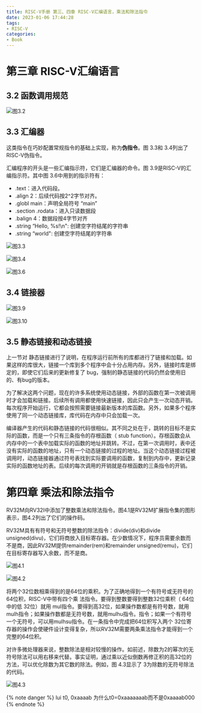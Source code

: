 ```yaml
---
title: RISC-V手册 第三、四章 RISC-V汇编语言，乘法和除法指令
date: 2023-01-06 17:44:28
tags:
- RISC-V
categories:
- Book
---
```



# 第三章 RISC-V汇编语言

## 3.2 函数调用规范

![图3.2](https://xyc-1316422823.cos.ap-shanghai.myqcloud.com/RISC-V%E4%B8%AD%E6%96%87%E6%89%8B%E5%86%8C/%E5%9B%BE3.2.png)

## 3.3 汇编器

这类指令在巧妙配置常规指令的基础上实现，称为**伪指令**。图 3.3和 3.4列出了 RISC-V伪指令。

汇编程序的开头是一些汇编指示符，它们是汇编器的命令。图 3.9是RISC-V的汇编指示符。其中图 3.6中用到的指示符有：

- .text：进入代码段。
- .align 2：后续代码按2^2字节对齐。
- .globl main：声明全局符号 “main”
- .section .rodata：进入只读数据段
- .balign 4：数据段按4字节对齐
- .string “Hello, %s!\n": 创建空字符结尾的字符串
- .string “world": 创建空字符结尾的字符串

![图3.3](https://xyc-1316422823.cos.ap-shanghai.myqcloud.com/RISC-V%E4%B8%AD%E6%96%87%E6%89%8B%E5%86%8C/%E5%9B%BE3.3.png)

![图3.4](https://xyc-1316422823.cos.ap-shanghai.myqcloud.com/RISC-V%E4%B8%AD%E6%96%87%E6%89%8B%E5%86%8C/%E5%9B%BE3.4.png)

![图3.6](https://xyc-1316422823.cos.ap-shanghai.myqcloud.com/RISC-V%E4%B8%AD%E6%96%87%E6%89%8B%E5%86%8C/%E5%9B%BE3.6.png)

## 3.4 链接器

![图3.9](https://xyc-1316422823.cos.ap-shanghai.myqcloud.com/RISC-V%E4%B8%AD%E6%96%87%E6%89%8B%E5%86%8C/3.9.png)

![图3.10](https://xyc-1316422823.cos.ap-shanghai.myqcloud.com/RISC-V%E4%B8%AD%E6%96%87%E6%89%8B%E5%86%8C/3.10.png)

## 3.5 静态链接和动态链接

上一节对 静态链接进行了说明，在程序运行前所有的库都进行了链接和加载。如果这样的库很大，链接一个库到多个程序中会十分占用内存。另外，链接时库是绑定的，即使它们后来的更新修复了 bug，强制的静态链接的代码仍然会使用旧的、有bug的版本。

为了解决这两个问题，现在的许多系统使用动态链接，外部的函数在第一次被调用时才会加载和链接。后续所有调用都使用快速链接，因此只会产生一次动态开销。每次程序开始运行，它都会按照需要链接最新版本的库函数。另外，如果多个程序使用了同一个动态链接库，库代码在内存中只会加载一次。

编译器产生的代码和静态链接的代码很相似。其不同之处在于，跳转的目标不是实际的函数，而是一个只有三条指令的存根函数（ stub function）。存根函数会从内存中的一个表中加载实际的函数的地址并跳转。不过，在第一次调用时，表中还没有实际的函数的地址，只有一个动态链接的过程的地址。当这个动态链接过程被调用时，动态链接器通过符号表找到实际要调用的函数，复制到内存中，更新记录实际的函数地址的表。后续的每次调用的开销就是存根函数的三条指令的开销。



# 第四章 乘法和除法指令

RV32M向RV32I中添加了整数乘法和除法指令。图4.1是RV32M扩展指令集的图形表示，图4.2列出了它们的操作码。

RV32M具有有符号和无符号整数的除法指令：divide(div)和divide unsigned(divu)，它们将商放入目标寄存器。在少数情况下，程序员需要余数而不是商，因此RV32M提供remainder(rem)和remainder unsigned(remu)，它们在目标寄存器写入余数，而不是商。

![图4.1](https://xyc-1316422823.cos.ap-shanghai.myqcloud.com/RISC-V%E4%B8%AD%E6%96%87%E6%89%8B%E5%86%8C/4.1.png)

![图4.2](https://xyc-1316422823.cos.ap-shanghai.myqcloud.com/RISC-V%E4%B8%AD%E6%96%87%E6%89%8B%E5%86%8C/4.2.png)

将两个32位数相乘得到的是64位的乘积。为了正确地得到一个有符号或无符号的64位积，RISC-V中带有四个乘
法指令。要得到整数要得到整数32位乘积（ 64位中的低 32位）就用 mul指令。要得到高32位，如果操作数都是有符号数，就用mulh指令；如果操作数都是无符号数，就用mulhu指令。指令；如果一个有符号一个无符号，可以用mulhsu指令。在一条指令中完成把64位积写入两个 32位寄存器的操作会使硬件设计变得复杂，所以RV32M需要两条乘法指令才能得到一个完整的64位积。

对许多微处理器来说，整数除法是相对较慢的操作。如前述，除数为2的幂次的无符号除法可以用右移来代替。事实证明，通过乘以近似倒数再修正积的高32位的方法，可以优化除数为其它数的除法。例如，图 4.3显示了 3为除数的无符号除法的代码。

![图4.3](https://xyc-1316422823.cos.ap-shanghai.myqcloud.com/RISC-V%E4%B8%AD%E6%96%87%E6%89%8B%E5%86%8C/4.3.png)

{% note danger %}
lui t0, 0xaaaab 为什么t0=0xaaaaaaab而不是0xaaaab000
{% endnote %}
